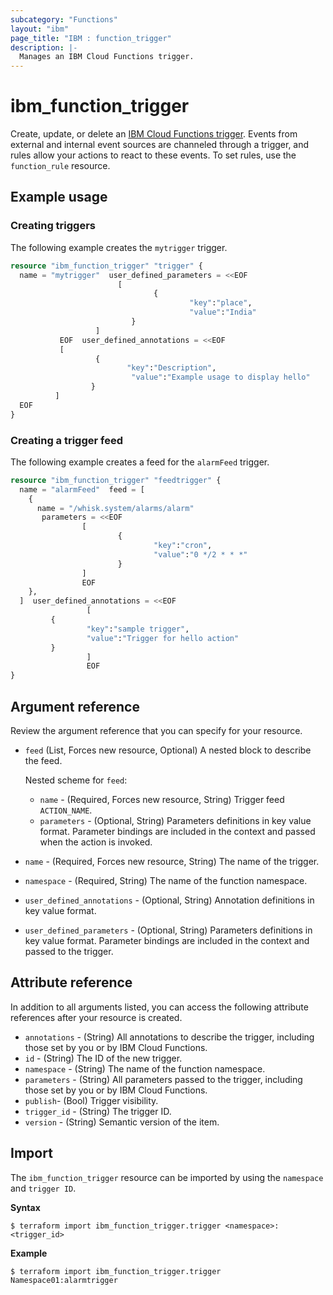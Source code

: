 ```yaml
---
subcategory: "Functions"
layout: "ibm"
page_title: "IBM : function_trigger"
description: |-
  Manages an IBM Cloud Functions trigger.
---
```


# ibm_function_trigger

Create, update, or delete an [IBM Cloud Functions trigger](https://cloud.ibm.com/docs/openwhisk/openwhisk_triggers_rules.html#openwhisk_triggers). Events from external and internal event sources are channeled through a trigger, and rules allow your actions to react to these events. To set rules, use the `function_rule` resource. 

## Example usage

### Creating triggers
The following example creates the `mytrigger` trigger. 


```terraform
resource "ibm_function_trigger" "trigger" {
  name = "mytrigger"  user_defined_parameters = <<EOF
                        [
                                {
                                        "key":"place",
                                        "value":"India"
                           }
                   ]
           EOF  user_defined_annotations = <<EOF
           [
                   {
                          "key":"Description",
                           "value":"Example usage to display hello"
                  }
          ]
  EOF
}
```


### Creating a trigger feed
The following example creates a feed for the `alarmFeed` trigger.


```terraform
resource "ibm_function_trigger" "feedtrigger" {
  name = "alarmFeed"  feed = [
    {
      name = "/whisk.system/alarms/alarm"     
       parameters = <<EOF
                [
                        {
                                "key":"cron",
                                "value":"0 */2 * * *"
                        }
                ]
                EOF
    },
  ]  user_defined_annotations = <<EOF
                 [
         {
                 "key":"sample trigger",
                 "value":"Trigger for hello action"
         }
                 ]
                 EOF
}
```

## Argument reference
Review the argument reference that you can specify for your resource. 

- `feed` (List, Forces new resource, Optional)  A nested block to describe the feed.
  
  Nested scheme for `feed`:
  - `name` - (Required, Forces new resource, String) Trigger feed `ACTION_NAME`. 
  - `parameters` - (Optional, String) Parameters definitions in key value format. Parameter bindings are included in the context and passed when the action is invoked.
- `name` - (Required, Forces new resource, String) The name of the trigger.
- `namespace` - (Required, String) The name of the function namespace.
- `user_defined_annotations` - (Optional, String)  Annotation definitions in key value format.
- `user_defined_parameters` - (Optional, String) Parameters definitions in key value format. Parameter bindings are included in the context and passed to the trigger.


## Attribute reference
In addition to all arguments listed, you can access the following attribute references after your resource is created. 

- `annotations` - (String) All annotations to describe the trigger, including those set by you or by IBM Cloud Functions.
- `id` - (String) The ID of the new trigger.
- `namespace` - (String) The name of the function namespace.
- `parameters` - (String) All parameters passed to the trigger, including those set by you or by IBM Cloud Functions.
- `publish`- (Bool) Trigger visibility.
- `trigger_id` - (String) The trigger ID.
- `version` - (String) Semantic version of the item.


## Import
The `ibm_function_trigger` resource can be imported by using the `namespace` and `trigger ID`.


**Syntax**

```
$ terraform import ibm_function_trigger.trigger <namespace>:<trigger_id>

```
**Example**

```
$ terraform import ibm_function_trigger.trigger Namespace01:alarmtrigger

```
